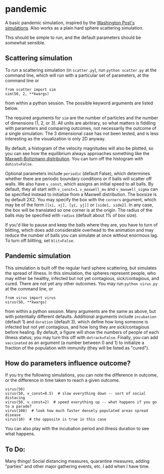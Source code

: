 # pandemic

A basic pandemic simulation, inspired by the [Washington Post's simulations](https://www.washingtonpost.com/graphics/2020/world/corona-simulator/?itid=sf_coronavirus). Also works as a plain hard sphere scattering simulation.

This should be simple to run, and the default parameters should be somewhat sensible.

## Scattering simulation

To run a scattering simulation (in `scatter.py`), run
`python scatter.py` at the command line, which will run with a particular set of parameters,
at the command line
or
```
from scatter import sim
sim(50, 2, **kwargs)
```
from within a python session. The possible keyword arguments are listed below.

The required arguments for `sim` are the number of particles and the number of dimensions (1, 2, or 3). All units are abritrary, so what matters is fiddling with parameters and comparing outcomes, not necessarily the outcome of a single simulation. The 3 dimensional case has not been tested, and is less interesting as the visualization is only 2D anyway.

By default, a histogram of the velocity magnitudes will also be plotted, so you can see how the equilibrium always approaches something like the [Maxwell-Boltzmann distribution](https://en.wikipedia.org/wiki/Maxwell%E2%80%93Boltzmann_distribution). You can turn off the histogram with `dohist=False`.

Optional parameters include `periodic` (default False), which determines whether there are periodic boundary conditions or if balls will scatter off walls. We also have `v_const`, which assigns an initial speed to all balls. By default, they all start with `v_const=1`. `v_maxwell_mu` and `v_maxwell_sigma` can be specified instead to initialize from a Maxwell distribution. The boxsize is by default 2X2. You may specify the box with the `corners` argument, which may be of the form `[[xi, xj], [yi, yj]]` or `[side1, side2]`. In any case, the box will be translated so one corner is at the origin. The radius of the balls may be specified with `radius` (default about 1% of box size).

If you'd like to pause and keep the balls where they are, you have to turn of blitting, which does add considerable overhead to the animation and may reduce the number of balls you can simulate at once without enormous lag. To turn off blitting, set `blit=False`.

## Pandemic simulation

This simulation is built off the regular hard sphere scattering, but simulates the spread of illness. In this simulation, the spheres represent people, who may either be healthy, infected but not yet contagious, sick/contagious, and cured. There are not yet any other outcomes. You may run `python virus.py` at the command line, or
```
from virus import virus
virus(50, **kwargs)
```
from within a python session. Many arguments are the same as above, but with potentially different defaults. Additional arguments include `incubation` (default 1) and `duration` (default 3), which define how long someone is infected but not yet contagious, and how long they are sick/contagious before healing. By default, a figure will show the numbers of people of each illness status; you may turn this off with `dotrack=False`. Finally, you can add `vaccinated` as an argument (a number between 0 and 1) to initialize a fraction of the population with immunity (they will be listed as "cured").

## How do parameters influence outcome?
If you try the following simulations, you can note the difference in outcome, or the difference in time taken to reach a given outcome.
```
virus(50)
virus(50, v_const=0.5)  # slow everything down -- sort of social distacing
virus(50, v_const=2)  # speed everything up -- what happens if you go to a parade?
virus(100)  # look how much faster densely populated areas spread disease
virus(10)  # the opposite is true in this case
```

You can also play with the incubation period and illness duration to see what happens.

## To Do:

Many things! Social distancing measures, quarantine measures, adding "parties" and other major gathering events, etc. I add when I have time.
